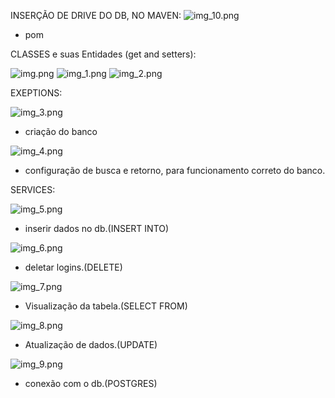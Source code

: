 INSERÇÃO DE DRIVE DO DB, NO MAVEN:
![img_10.png](img_10.png)
- pom


CLASSES e suas Entidades (get and setters):

![img.png](img.png) 
![img_1.png](img_1.png)
![img_2.png](img_2.png)

EXEPTIONS:

![img_3.png](img_3.png) 
- criação do banco

![img_4.png](img_4.png) 
- configuração de busca e retorno, 
para funcionamento correto do banco.


SERVICES:

![img_5.png](img_5.png) 
- inserir dados no db.(INSERT INTO)
  
![img_6.png](img_6.png) 
- deletar logins.(DELETE)
  
![img_7.png](img_7.png) 
- Visualização da tabela.(SELECT FROM)

![img_8.png](img_8.png) 
- Atualização de dados.(UPDATE)
  
![img_9.png](img_9.png)
- conexão com o db.(POSTGRES)

